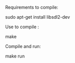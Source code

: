 Requirements to compile:

  sudo apt-get install libsdl2-dev


Use to compile :

  make


Compile and run:

  make run
